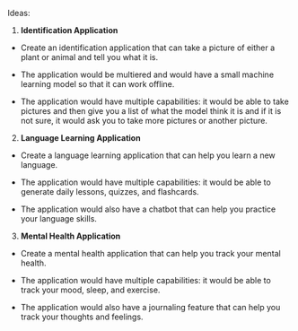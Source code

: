 Ideas: 

1. **Identification Application**

- Create an identification application that can take a picture of either a plant or 
animal and tell you what it is. 

- The application would be multiered and would have a small machine learning model 
so that it can work offline. 

- The application would have multiple capabilities: it would be able to take pictures 
and then give you a list of what the model think it is and if it is not sure, it would ask you to take more pictures or another picture. 


2. **Language Learning Application**

- Create a language learning application that can help you learn a new language.

- The application would have multiple capabilities: it would be able to generate daily lessons, quizzes, and flashcards.

- The application would also have a chatbot that can help you practice your language skills.


3. **Mental Health Application**

- Create a mental health application that can help you track your mental health.

- The application would have multiple capabilities: it would be able to track your mood, sleep, and exercise.

- The application would also have a journaling feature that can help you track your thoughts and feelings.